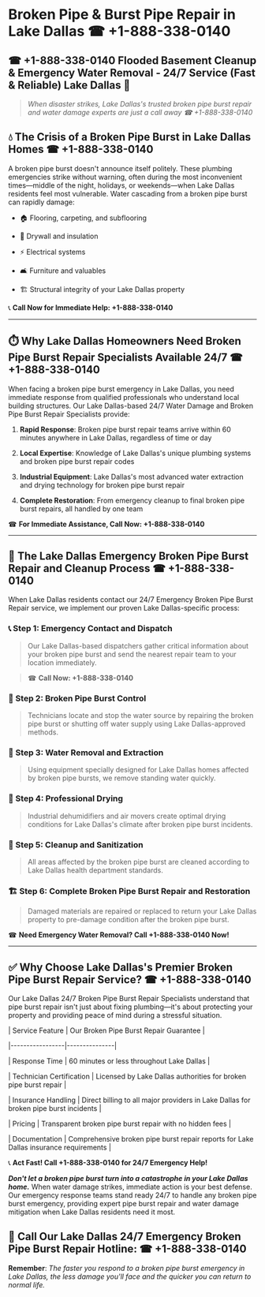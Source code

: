 # Broken Pipe & Burst Pipe Repair in Lake Dallas ☎ +1-888-338-0140  
## ☎ +1-888-338-0140 Flooded Basement Cleanup & Emergency Water Removal - 24/7 Service (Fast & Reliable) Lake Dallas 🚨  

> *When disaster strikes, Lake Dallas's trusted broken pipe burst repair and water damage experts are just a call away ☎ +1-888-338-0140*  

## 💧 The Crisis of a Broken Pipe Burst in Lake Dallas Homes ☎ +1-888-338-0140  

A broken pipe burst doesn't announce itself politely. These plumbing emergencies strike without warning, often during the most inconvenient times—middle of the night, holidays, or weekends—when Lake Dallas residents feel most vulnerable. Water cascading from a broken pipe burst can rapidly damage:  

* 🏠 Flooring, carpeting, and subflooring  
* 🧱 Drywall and insulation  
* ⚡ Electrical systems  
* 🛋️ Furniture and valuables  
* 🏗️ Structural integrity of your Lake Dallas property  

📞 **Call Now for Immediate Help: +1-888-338-0140**  

---  

## ⏱️ Why Lake Dallas Homeowners Need Broken Pipe Burst Repair Specialists Available 24/7 ☎ +1-888-338-0140  

When facing a broken pipe burst emergency in Lake Dallas, you need immediate response from qualified professionals who understand local building structures. Our Lake Dallas-based 24/7 Water Damage and Broken Pipe Burst Repair Specialists provide:  

1. **Rapid Response**: Broken pipe burst repair teams arrive within 60 minutes anywhere in Lake Dallas, regardless of time or day  
2. **Local Expertise**: Knowledge of Lake Dallas's unique plumbing systems and broken pipe burst repair codes  
3. **Industrial Equipment**: Lake Dallas's most advanced water extraction and drying technology for broken pipe burst repair  
4. **Complete Restoration**: From emergency cleanup to final broken pipe burst repairs, all handled by one team  

☎ **For Immediate Assistance, Call Now: +1-888-338-0140**  

---  

## 🔧 The Lake Dallas Emergency Broken Pipe Burst Repair and Cleanup Process ☎ +1-888-338-0140  

When Lake Dallas residents contact our 24/7 Emergency Broken Pipe Burst Repair service, we implement our proven Lake Dallas-specific process:  

### 📞 Step 1: Emergency Contact and Dispatch  
> Our Lake Dallas-based dispatchers gather critical information about your broken pipe burst and send the nearest repair team to your location immediately.  
> ☎ **Call Now: +1-888-338-0140**  

### 🚿 Step 2: Broken Pipe Burst Control  
> Technicians locate and stop the water source by repairing the broken pipe burst or shutting off water supply using Lake Dallas-approved methods.  

### 🌊 Step 3: Water Removal and Extraction  
> Using equipment specially designed for Lake Dallas homes affected by broken pipe bursts, we remove standing water quickly.  

### 💨 Step 4: Professional Drying  
> Industrial dehumidifiers and air movers create optimal drying conditions for Lake Dallas's climate after broken pipe burst incidents.  

### 🧼 Step 5: Cleanup and Sanitization  
> All areas affected by the broken pipe burst are cleaned according to Lake Dallas health department standards.  

### 🏗️ Step 6: Complete Broken Pipe Burst Repair and Restoration  
> Damaged materials are repaired or replaced to return your Lake Dallas property to pre-damage condition after the broken pipe burst.  

☎ **Need Emergency Water Removal? Call +1-888-338-0140 Now!**  

---  

## ✅ Why Choose Lake Dallas's Premier Broken Pipe Burst Repair Service? ☎ +1-888-338-0140  

Our Lake Dallas 24/7 Broken Pipe Burst Repair Specialists understand that pipe burst repair isn't just about fixing plumbing—it's about protecting your property and providing peace of mind during a stressful situation.  

| Service Feature | Our Broken Pipe Burst Repair Guarantee |  
|-----------------|---------------|  
| Response Time | 60 minutes or less throughout Lake Dallas |  
| Technician Certification | Licensed by Lake Dallas authorities for broken pipe burst repair |  
| Insurance Handling | Direct billing to all major providers in Lake Dallas for broken pipe burst incidents |  
| Pricing | Transparent broken pipe burst repair with no hidden fees |  
| Documentation | Comprehensive broken pipe burst repair reports for Lake Dallas insurance requirements |  

📞 **Act Fast! Call +1-888-338-0140 for 24/7 Emergency Help!**  

***Don't let a broken pipe burst turn into a catastrophe in your Lake Dallas home.*** When water damage strikes, immediate action is your best defense. Our emergency response teams stand ready 24/7 to handle any broken pipe burst emergency, providing expert pipe burst repair and water damage mitigation when Lake Dallas residents need it most.  

## 📱 Call Our Lake Dallas 24/7 Emergency Broken Pipe Burst Repair Hotline: ☎ +1-888-338-0140  

**Remember**: *The faster you respond to a broken pipe burst emergency in Lake Dallas, the less damage you'll face and the quicker you can return to normal life.*